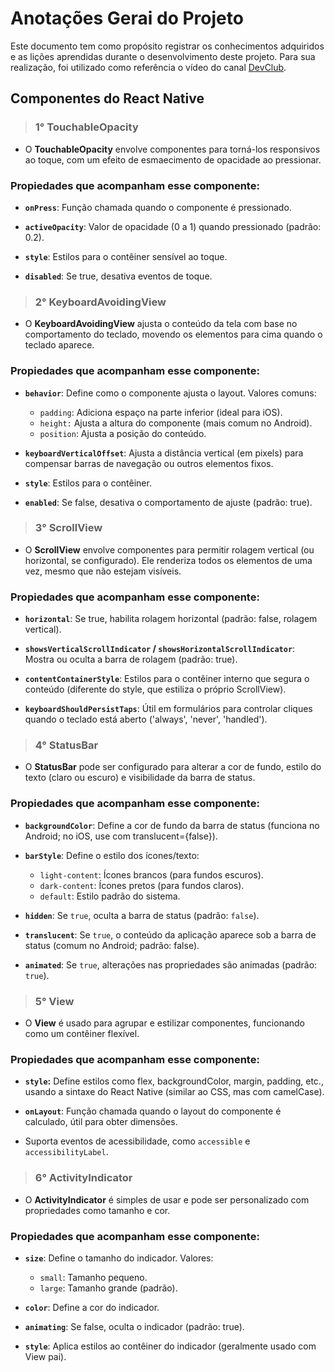 # Anotações Gerai do Projeto

Este documento tem como propósito registrar os conhecimentos adquiridos e as lições aprendidas durante o desenvolvimento deste projeto. Para sua realização, foi utilizado como referência o vídeo do canal [DevClub](https://youtu.be/a8YvzTXft9c?si=PLQQLDcG36F2Kmc0).

## Componentes do React Native

> ### **1° TouchableOpacity**

- O **TouchableOpacity** envolve componentes para torná-los responsivos ao toque, com um efeito de esmaecimento de opacidade ao pressionar.

### Propiedades que acompanham esse componente:
- **``onPress``**: Função chamada quando o componente é pressionado.

- **``activeOpacity``**: Valor de opacidade (0 a 1) quando pressionado (padrão: 0.2).

- **``style``**: Estilos para o contêiner sensível ao toque.

- **``disabled``**: Se true, desativa eventos de toque.

> ### **2° KeyboardAvoidingView**

- O **KeyboardAvoidingView** ajusta o conteúdo da tela com base no comportamento do teclado, movendo os elementos para cima quando o teclado aparece.

### Propiedades que acompanham esse componente:
- **``behavior``**: Define como o componente ajusta o layout. Valores comuns:

    - ``padding``: Adiciona espaço na parte inferior (ideal para iOS).
    - ``height:`` Ajusta a altura do componente (mais comum no Android).
    - ``position``: Ajusta a posição do conteúdo.

- **``keyboardVerticalOffset``**: Ajusta a distância vertical (em pixels) para compensar barras de navegação ou outros elementos fixos.

- **``style``**: Estilos para o contêiner.

- **``enabled``**: Se false, desativa o comportamento de ajuste (padrão: true).
 
> ### **3° ScrollView**

- O **ScrollView** envolve componentes para permitir rolagem vertical (ou horizontal, se configurado). Ele renderiza todos os elementos de uma vez, mesmo que não estejam visíveis.

### Propiedades que acompanham esse componente:
- **``horizontal``**: Se true, habilita rolagem horizontal (padrão: false, rolagem vertical).

- **``showsVerticalScrollIndicator`` / ``showsHorizontalScrollIndicator``**: Mostra ou oculta a barra de rolagem (padrão: true).

- **``contentContainerStyle``**: Estilos para o contêiner interno que segura o conteúdo (diferente do style, que estiliza o próprio ScrollView).

- **``keyboardShouldPersistTaps``**: Útil em formulários para controlar cliques quando o teclado está aberto ('always', 'never', 'handled').

> ### **4° StatusBar**

- O **StatusBar** pode ser configurado para alterar a cor de fundo, estilo do texto (claro ou escuro) e visibilidade da barra de status.

### Propiedades que acompanham esse componente:
- **``backgroundColor``**: Define a cor de fundo da barra de status (funciona no Android; no iOS, use com translucent={false}).

- **``barStyle``**: Define o estilo dos ícones/texto:

    - ``light-content``: Ícones brancos (para fundos escuros).
    - ``dark-content``: Ícones pretos (para fundos claros).
    - ``default``: Estilo padrão do sistema.

- **``hidden``**: Se ``true``, oculta a barra de status (padrão: ``false``).

- **``translucent``**: Se ``true``, o conteúdo da aplicação aparece sob a barra de status (comum no Android; padrão: false).

- **``animated``**: Se ``true``, alterações nas propriedades são animadas (padrão: ``true``).

> ### **5° View**

- O **View** é usado para agrupar e estilizar componentes, funcionando como um contêiner flexível.

### Propiedades que acompanham esse componente:
- **``style``:** Define estilos como flex, backgroundColor, margin, padding, etc., usando a sintaxe do React Native (similar ao CSS, mas com camelCase).

- **``onLayout``**: Função chamada quando o layout do componente é calculado, útil para obter dimensões.

- Suporta eventos de acessibilidade, como ``accessible`` e ``accessibilityLabel``.

> ### **6° ActivityIndicator**

- O **ActivityIndicator** é simples de usar e pode ser personalizado com propriedades como tamanho e cor.

### Propiedades que acompanham esse componente:
- **``size``**: Define o tamanho do indicador. Valores:

    - ``small``: Tamanho pequeno.
    - ``large``: Tamanho grande (padrão).

- **``color``**: Define a cor do indicador.

- **``animating``**: Se false, oculta o indicador (padrão: true).

- **``style``**: Aplica estilos ao contêiner do indicador (geralmente usado com View pai).

